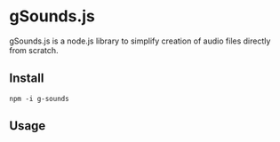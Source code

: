 # gSounds.js

gSounds.js is a node.js library to simplify creation of audio files directly from scratch.



## Install

`npm -i g-sounds`


## Usage


